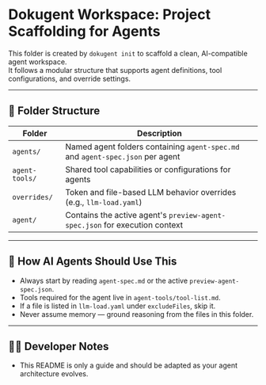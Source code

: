 # Dokugent Workspace: Project Scaffolding for Agents

This folder is created by `dokugent init` to scaffold a clean, AI-compatible agent workspace.  
It follows a modular structure that supports agent definitions, tool configurations, and override settings.

---

## 📁 Folder Structure

| Folder                         | Description |
|-------------------------------|-------------|
| `agents/`                     | Named agent folders containing `agent-spec.md` and `agent-spec.json` per agent |
| `agent-tools/`                | Shared tool capabilities or configurations for agents |
| `overrides/`                  | Token and file-based LLM behavior overrides (e.g., `llm-load.yaml`) |
| `agent/`                      | Contains the active agent's `preview-agent-spec.json` for execution context |

---

## 🤖 How AI Agents Should Use This

- Always start by reading `agent-spec.md` or the active `preview-agent-spec.json`.
- Tools required for the agent live in `agent-tools/tool-list.md`.
- If a file is listed in `llm-load.yaml` under `excludeFiles`, skip it.
- Never assume memory — ground reasoning from the files in this folder.

---

## 🧑‍💻 Developer Notes

- This README is only a guide and should be adapted as your agent architecture evolves.

